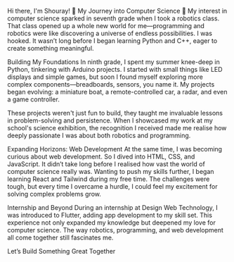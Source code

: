 Hi there, I'm Shouray! 👋
My Journey into Computer Science 🚀
My interest in computer science sparked in seventh grade when I took a robotics class. That class opened up a whole new world for me—programming and robotics were like discovering a universe of endless possibilities. I was hooked. It wasn’t long before I began learning Python and C++, eager to create something meaningful.

Building My Foundations
In ninth grade, I spent my summer knee-deep in Python, tinkering with Arduino projects. I started with small things like LED displays and simple games, but soon I found myself exploring more complex components—breadboards, sensors, you name it. My projects began evolving: a miniature boat, a remote-controlled car, a radar, and even a game controller.

These projects weren't just fun to build, they taught me invaluable lessons in problem-solving and persistence. When I showcased my work at my school's science exhibition, the recognition I received made me realise how deeply passionate I was about both robotics and programming.

Expanding Horizons: Web Development
At the same time, I was becoming curious about web development. So I dived into HTML, CSS, and JavaScript. It didn’t take long before I realised how vast the world of computer science really was. Wanting to push my skills further, I began learning React and Tailwind during my free time. The challenges were tough, but every time I overcame a hurdle, I could feel my excitement for solving complex problems grow.

Internship and Beyond
During an internship at Design Web Technology, I was introduced to Flutter, adding app development to my skill set. This experience not only expanded my knowledge but deepened my love for computer science. The way robotics, programming, and web development all come together still fascinates me.

Let’s Build Something Great Together
